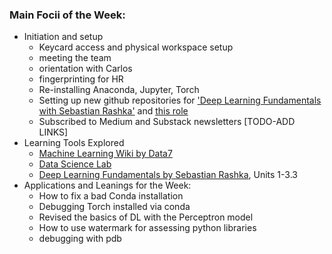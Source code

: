 ### Main Focii of the Week:
- Initiation and setup
    - Keycard access and physical workspace setup
    - meeting the team
    - orientation with Carlos
    - fingerprinting for HR
    - Re-installing Anaconda, Jupyter, Torch
    - Setting up new github repositories for ['Deep Learning Fundamentals with Sebastian Rashka'](https://github.com/meghavarshini/deep_learning_fundamentals) and [this role](https://github.com/meghavarshini/data7_gra_updates)
    - Subscribed to Medium and Substack newsletters [TODO-ADD LINKS]
- Learning Tools Explored
    - [Machine Learning Wiki by Data7](https://github.com/ua-data7/LearningResources/wiki/Machine-Learning)
    - [Data Science Lab](https://github.com/clizarraga-UAD7/DataScienceLab/wiki)
    - [Deep Learning Fundamentals by Sebastian Rashka](https://lightning.ai/courses/deep-learning-fundamentals/3-0-overview-model-training-in-pytorch/3-3-model-training-with-stochastic-gradient-descent-part-1-4/), Units 1-3.3
- Applications and Leanings for the Week:
    - How to fix a bad Conda installation
    - Debugging Torch installed via conda
    - Revised the basics of DL with the Perceptron model
    - How to use watermark for assessing python libraries
    - debugging with pdb
